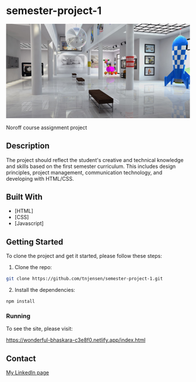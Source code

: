 # semester-project-1

![image](/images/exhibition-1863344_1920_resized.jpg)

Noroff course assignment project

## Description

The project should reflect the student's creative and technical knowledge and skills based on the first semester curriculum. This includes design principles, project management, communication technology, and developing with HTML/CSS.

## Built With

- [HTML]
- [CSS]
- [Javascript]

## Getting Started

To clone the project and get it started, please follow these steps:

1. Clone the repo:

```bash
git clone https://github.com/tnjensen/semester-project-1.git
```

2. Install the dependencies:

```
npm install
```

### Running

To see the site, please visit:

https://wonderful-bhaskara-c3e8f0.netlify.app/index.html

## Contact

[My LinkedIn page](https://www.linkedin.com/in/tnjensen09/)